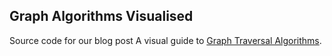 ## Graph Algorithms Visualised

Source code for our blog post A visual guide to [Graph Traversal Algorithms](https://workshape.github.io/visual-graph-algorithms/).
